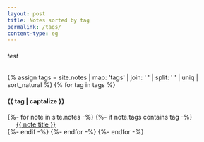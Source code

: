 ```yaml
---
layout: post
title: Notes sorted by tag
permalink: /tags/
content-type: eg
---
```

###### test
<style>
.category-content a {
    text-decoration: none;
    <!-- color: #4183c4; -->
}

.category-content a:hover {
    text-decoration: underline;
    <!-- color: #4183c4; -->
}
</style>

<!-- <main> -->
<p>
    {% assign tags =  site.notes | map: 'tags' | join: ' '  | split: ' ' | uniq | sort_natural %}
    {% for tag in tags %}
        <h4 id="{{ tag }}">{{ tag | captalize }}</h4>
        {%- for note in site.notes -%}
            {%- if note.tags contains tag -%}
                <li style="padding-bottom: 0.0em; margin-left:20px; list-style: none;"><a href="{{note.url}}">{{ note.title }}</a></li>
            {%- endif -%}
        {%- endfor -%}
    {%- endfor -%}
    <br/>
    <br/>
<!-- </main>  -->
</p>
